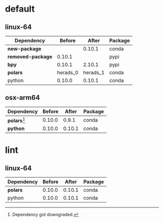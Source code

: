 # default

## linux-64

|Dependency|Before|After|Package|
|-|-|-|-|
|**new-package**||0.10.1|conda|
|**removed-package**|0.10.1||pypi|
|**bpy**|0.10.1|2.10.1|pypi|
|**polars**|herads_0|herads_1|conda|
|python|0.10.0|0.10.1|conda|

## osx-arm64

|Dependency|Before|After|Package|
|-|-|-|-|
|**polars**[^2]|0.10.0|0.9.1|conda|
|**python**|0.10.0|0.10.1|conda|

# lint

## linux-64

|Dependency|Before|After|Package|
|-|-|-|-|
|**polars**|0.10.0|0.10.1|conda|
|python|0.10.0|0.10.1|conda|

[^1]: *Cursive* means explicit dependency.
[^2]: Dependency got downgraded.
